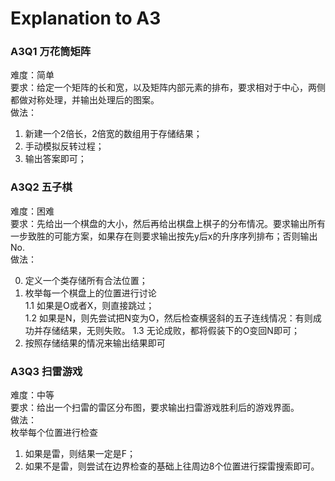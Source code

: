 # Explanation to A3

### A3Q1 万花筒矩阵
难度：简单    
要求：给定一个矩阵的长和宽，以及矩阵内部元素的排布，要求相对于中心，两侧都做对称处理，并输出处理后的图案。  
做法：  
1. 新建一个2倍长，2倍宽的数组用于存储结果；   
2. 手动模拟反转过程；  
3. 输出答案即可；   

### A3Q2 五子棋
难度：困难  
要求：先给出一个棋盘的大小，然后再给出棋盘上棋子的分布情况。要求输出所有一步致胜的可能方案，如果存在则要求输出按先y后x的升序序列排布；否则输出No.  
做法：
      
0. 定义一个类存储所有合法位置；  
1. 枚举每一个棋盘上的位置进行讨论  
    1.1 如果是O或者X，则直接跳过；  
    1.2 如果是N，则先尝试把N变为O，然后检查横竖斜的五子连线情况：有则成功并存储结果，无则失败。
    1.3 无论成败，都将假装下的O变回N即可；       
 2. 按照存储结果的情况来输出结果即可      

### A3Q3 扫雷游戏
难度：中等  
要求：给出一个扫雷的雷区分布图，要求输出扫雷游戏胜利后的游戏界面。  
做法：  
枚举每个位置进行检查  
1. 如果是雷，则结果一定是F；  
2. 如果不是雷，则尝试在边界检查的基础上往周边8个位置进行探雷搜索即可。  

